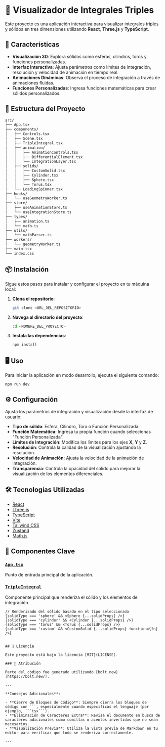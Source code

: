 # 🧮 Visualizador de Integrales Triples

Este proyecto es una aplicación interactiva para visualizar integrales triples y sólidos en tres dimensiones utilizando **React**, **Three.js** y **TypeScript**.

## 🚀 Características

- **Visualización 3D**: Explora sólidos como esferas, cilindros, toros y funciones personalizadas.
- **Interfaz Interactiva**: Ajusta parámetros como límites de integración, resolución y velocidad de animación en tiempo real.
- **Animaciones Dinámicas**: Observa el proceso de integración a través de animaciones fluidas.
- **Funciones Personalizadas**: Ingresa funciones matemáticas para crear sólidos personalizados.

## 📂 Estructura del Proyecto

```bash
src/
├── App.tsx
├── components/
│   ├── Controls.tsx
│   ├── Scene.tsx
│   ├── TripleIntegral.tsx
│   ├── animation/
│   │   ├── AnimationControls.tsx
│   │   ├── DifferentialElement.tsx
│   │   └── IntegrationLayer.tsx
│   ├── solids/
│   │   ├── CustomSolid.tsx
│   │   ├── Cylinder.tsx
│   │   ├── Sphere.tsx
│   │   └── Torus.tsx
│   └── LoadingSpinner.tsx
├── hooks/
│   └── useGeometryWorker.ts
├── store/
│   ├── useAnimationStore.ts
│   └── useIntegrationStore.ts
├── types/
│   ├── animation.ts
│   └── math.ts
├── utils/
│   └── mathParser.ts
├── workers/
│   └── geometryWorker.ts
├── main.tsx
└── index.css
```

## 📦 Instalación

Sigue estos pasos para instalar y configurar el proyecto en tu máquina local:

1. **Clona el repositorio**:

   ```sh
   git clone <URL_DEL_REPOSITORIO>
   ```

2. **Navega al directorio del proyecto**:

   ```sh
   cd <NOMBRE_DEL_PROYECTO>
   ```

3. **Instala las dependencias**:
   ```sh
   npm install
   ```

## 🖥️ Uso

Para iniciar la aplicación en modo desarrollo, ejecuta el siguiente comando:

```sh
npm run dev
```

## ⚙️ Configuración

Ajusta los parámetros de integración y visualización desde la interfaz de usuario:

- **Tipo de sólido**: Esfera, Cilindro, Toro o Función Personalizada.
- **Función Matemática**: Ingresa tu propia función cuando seleccionas "Función Personalizada".
- **Límites de Integración**: Modifica los límites para los ejes **X**, **Y** y **Z**.
- **Resolución**: Controla la calidad de la visualización ajustando la resolución.
- **Velocidad de Animación**: Ajusta la velocidad de la animación de integración.
- **Transparencia**: Controla la opacidad del sólido para mejorar la visualización de los elementos diferenciales.

## 🛠️ Tecnologías Utilizadas

- [React](https://reactjs.org/)
- [Three.js](https://threejs.org/)
- [TypeScript](https://www.typescriptlang.org/)
- [Vite](https://vitejs.dev/)
- [Tailwind CSS](https://tailwindcss.com/)
- [Zustand](https://github.com/pmndrs/zustand)
- [Math.js](https://mathjs.org/)

## 📁 Componentes Clave

### [`App.tsx`](src/App.tsx)

Punto de entrada principal de la aplicación.

### [`TripleIntegral`](src/components/TripleIntegral.tsx)

Componente principal que renderiza el sólido y los elementos de integración.

````tsx
// Renderizado del sólido basado en el tipo seleccionado
{solidType === 'sphere' && <Sphere {...solidProps} />}
{solidType === 'cylinder' && <Cylinder {...solidProps} />}
{solidType === 'torus' && <Torus {...solidProps} />}
{solidType === 'custom' && <CustomSolid {...solidProps} function={fn} />}


## 📜 Licencia

Este proyecto está bajo la licencia [MIT](LICENSE).

### 📝 Atribución

Parte del código fue generado utilizando [bolt.new](https://bolt.new/).

---

**Consejos Adicionales**:

- **Cierre de Bloques de Código**: Siempre cierra los bloques de código con ```, especialmente cuando especificas el lenguaje (por ejemplo, ```tsx```).
- **Eliminación de Caracteres Extra**: Revisa el documento en busca de caracteres adicionales como comillas o acentos invertidos que no sean necesarios.
- **Visualización Previa**: Utiliza la vista previa de Markdown en tu editor para verificar que todo se renderiza correctamente.

---
````

```

```
